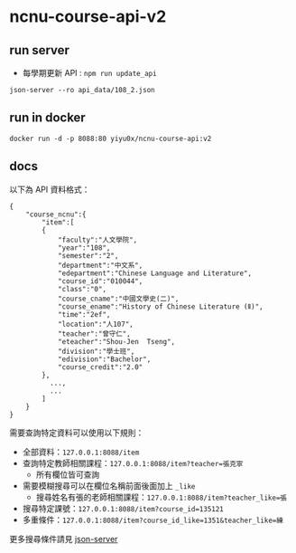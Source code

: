 # ncnu-course-api-v2

## run server

- 每學期更新 API : `npm run update_api` 

`json-server --ro api_data/108_2.json`

## run in docker

`docker run -d -p 8088:80 yiyu0x/ncnu-course-api:v2`

## docs

以下為 API 資料格式：
```
{
	"course_ncnu":{
	    "item":[
		{
		    "faculty":"人文學院",
		    "year":"108",
		    "semester":"2",
		    "department":"中文系",
		    "edepartment":"Chinese Language and Literature",
		    "course_id":"010044",
		    "class":"0",
		    "course_cname":"中國文學史(二)",
		    "course_ename":"History of Chinese Literature (Ⅱ)",
		    "time":"2ef",
		    "location":"人107",
		    "teacher":"曾守仁",
		    "eteacher":"Shou-Jen  Tseng",
		    "division":"學士班",
		    "edivision":"Bachelor",
		    "course_credit":"2.0"
		},
	      ...,
	      ...
	    ]
	}
}
```

需要查詢特定資料可以使用以下規則：

- 全部資料：`127.0.0.1:8088/item`
- 查詢特定教師相關課程：`127.0.0.1:8088/item?teacher=張克寧`
	- 所有欄位皆可查詢	
- 需要模糊搜尋可以在欄位名稱前面後面加上 `_like`
	- 搜尋姓名有張的老師相關課程：`127.0.0.1:8088/item?teacher_like=張`
- 搜尋特定課號：`127.0.0.1:8088/item?course_id=135121`
- 多重條件：`127.0.0.1:8088/item?course_id_like=1351&teacher_like=練`

更多搜尋條件請見 [json-server](https://github.com/typicode/json-server.git)
